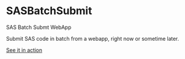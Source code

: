 # SASBatchSubmit
SAS Batch Submt WebApp

Submit SAS code in batch from a webapp, right now or sometime later.

[See it in action](https://www.youtube.com/watch?v=bSpakS9dyPg)
